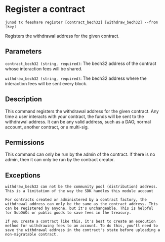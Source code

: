 # Register a contract

`junod tx feeshare register [contract_bech32] [withdraw_bech32] --from [key]`

Registers the withdrawal address for the given contract.

## Parameters

`contract_bech32 (string, required)`: The bech32 address of the contract whose
interaction fees will be shared.

`withdraw_bech32 (string, required)`: The bech32 address where the interaction
fees will be sent every block.

## Description

This command registers the withdrawal address for the given contract. Any time a
user interacts with your contract, the funds will be sent to the withdrawal
address. It can be any valid address, such as a DAO, normal account, another
contract, or a multi-sig.

## Permissions

This command can only be run by the admin of the contract. If there is no admin,
then it can only be run by the contract creator.

## Exceptions

```text
withdraw_bech32 can not be the community pool (distribution) address. This is a limitation of the way the SDK handles this module account
```

```text
For contracts created or administered by a contract factory, the withdrawal address can only be the same as the contract address. This can be registered by anyone, but it's unchangeable. This is helpful for SubDAOs or public goods to save fees in the treasury.

If you create a contract like this, it's best to create an execution method for withdrawing fees to an account. To do this, you'll need to save the withdrawal address in the contract's state before uploading a non-migratable contract.
```
